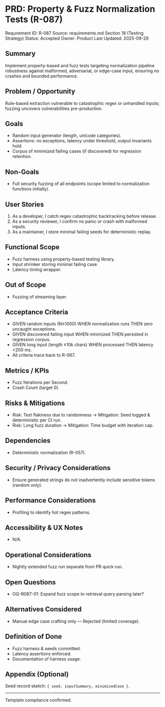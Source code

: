 # PRD: Property & Fuzz Normalization Tests (R-087)

Requirement ID: R-087
Source: requirements.md Section 18 (Testing Strategy)
Status: Accepted
Owner: Product
Last Updated: 2025-09-29

## Summary

Implement property-based and fuzz tests targeting normalization pipeline robustness against malformed, adversarial, or edge-case input, ensuring no crashes and bounded performance.

## Problem / Opportunity

Rule-based extraction vulnerable to catastrophic regex or unhandled inputs; fuzzing uncovers vulnerabilities pre-production.

## Goals

- Random input generator (length, unicode categories).
- Assertions: no exceptions, latency under threshold, output invariants hold.
- Corpus of minimized failing cases (if discovered) for regression retention.

## Non-Goals

- Full security fuzzing of all endpoints (scope limited to normalization functions initially).

## User Stories

1. As a developer, I catch regex catastrophic backtracking before release.
2. As a security reviewer, I confirm no panic or crash with malformed inputs.
3. As a maintainer, I store minimal failing seeds for deterministic replay.

## Functional Scope

- Fuzz harness using property-based testing library.
- Input shrinker storing minimal failing case.
- Latency timing wrapper.

## Out of Scope

- Fuzzing of streaming layer.

## Acceptance Criteria

- GIVEN random inputs (N≥1000) WHEN normalization runs THEN zero uncaught exceptions.
- GIVEN discovered failing input WHEN minimized THEN persisted in regression corpus.
- GIVEN long input (length ≥10k chars) WHEN processed THEN latency <200 ms.
- All criteria trace back to R-087.

## Metrics / KPIs

- Fuzz Iterations per Second.
- Crash Count (target 0).

## Risks & Mitigations

- Risk: Test flakiness due to randomness → Mitigation: Seed logged & deterministic per CI run.
- Risk: Long fuzz duration → Mitigation: Time budget with iteration cap.

## Dependencies

- Deterministic normalization (R-057).

## Security / Privacy Considerations

- Ensure generated strings do not inadvertently include sensitive tokens (random only).

## Performance Considerations

- Profiling to identify hot regex patterns.

## Accessibility & UX Notes

- N/A.

## Operational Considerations

- Nightly extended fuzz run separate from PR quick run.

## Open Questions

- OQ-R087-01: Expand fuzz scope to retrieval query parsing later?

## Alternatives Considered

- Manual edge case crafting only — Rejected (limited coverage).

## Definition of Done

- Fuzz harness & seeds committed.
- Latency assertions enforced.
- Documentation of harness usage.

## Appendix (Optional)

Seed record sketch: `{ seed, inputSummary, minimizedCase }`.

---
Template compliance confirmed.
